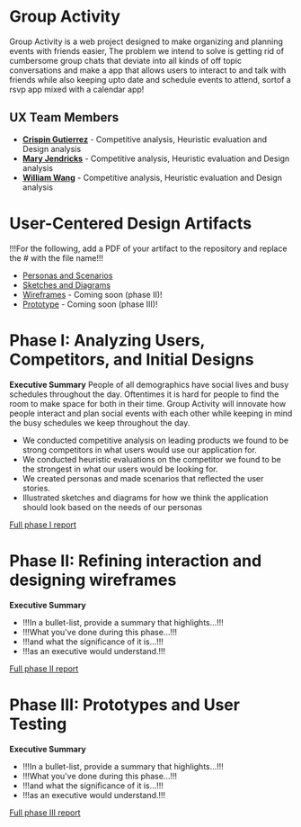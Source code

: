
# Group Activity

Group Activity is a web project designed to make organizing and planning events with friends easier, The problem we intend to solve is getting rid of cumbersome group chats that deviate into all kinds of off topic conversations and make a app that allows users to interact to and talk with friends while also keeping upto date and schedule events to attend, sortof a rsvp app mixed with a calendar app!

## UX Team Members

* **[Crispin Gutierrez](https://usabilityengineering.github.io/ux-portfolio-cgutierrez57/)** - Competitive analysis, Heuristic evaluation and Design analysis
* **[Mary Jendricks](https://usabilityengineering.github.io/ux-portfolio-maryjend/)** - Competitive analysis, Heuristic evaluation and Design analysis
* **[William Wang](https://usabilityengineering.github.io/ux-portfolio-william231996/)** - Competitive analysis, Heuristic evaluation and Design analysis

# User-Centered Design Artifacts
 
!!!For the following, add a PDF of your artifact to the repository and replace the # with the file name!!!
* [Personas and Scenarios](personas/x06_Personas_and_Scenarios.pdf)
* [Sketches and Diagrams](sketches/ux_sketches.pdf)
* [Wireframes](#) - Coming soon (phase II)!
* [Prototype](#) - Coming soon (phase III)!

# Phase I: Analyzing Users, Competitors, and Initial Designs

**Executive Summary**
People of all demographics have social lives and busy schedules throughout the day. Oftentimes it is hard for people to find the room to make space for both in their time. Group Activity will innovate how people interact and plan social events with each other while keeping in mind the busy schedules we keep throughout the day.
* We conducted competitive analysis on leading products we found to be strong competitors in what users would use our application for.
* We conducted heuristic evaluations on the competitor we found to be the strongest in what our users would be looking for.
* We created personas and made scenarios that reflected the user stories.
* Illustrated sketches and diagrams for how we think the application should look based on the needs of our personas

[Full phase I report](phaseI/)

# Phase II: Refining interaction and designing wireframes

**Executive Summary**

* !!!In a bullet-list, provide a summary that highlights...!!!
* !!!What you've done during this phase...!!!
* !!!and what the significance of it is...!!!
* !!!as an executive would understand.!!!

[Full phase II report](phaseII/)

# Phase III: Prototypes and User Testing

**Executive Summary**

* !!!In a bullet-list, provide a summary that highlights...!!!
* !!!What you've done during this phase...!!!
* !!!and what the significance of it is...!!!
* !!!as an executive would understand.!!!

[Full phase III report](phaseIII/)
